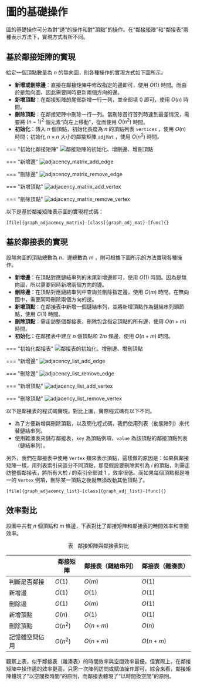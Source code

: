 # 圖的基礎操作

圖的基礎操作可分為對“邊”的操作和對“頂點”的操作。在“鄰接矩陣”和“鄰接表”兩種表示方法下，實現方式有所不同。

## 基於鄰接矩陣的實現

給定一個頂點數量為 $n$ 的無向圖，則各種操作的實現方式如下圖所示。

- **新增或刪除邊**：直接在鄰接矩陣中修改指定的邊即可，使用 $O(1)$ 時間。而由於是無向圖，因此需要同時更新兩個方向的邊。
- **新增頂點**：在鄰接矩陣的尾部新增一行一列，並全部填 $0$ 即可，使用 $O(n)$ 時間。
- **刪除頂點**：在鄰接矩陣中刪除一行一列。當刪除首行首列時達到最差情況，需要將 $(n-1)^2$ 個元素“向左上移動”，從而使用 $O(n^2)$ 時間。
- **初始化**：傳入 $n$ 個頂點，初始化長度為 $n$ 的頂點列表 `vertices` ，使用 $O(n)$ 時間；初始化 $n \times n$ 大小的鄰接矩陣 `adjMat` ，使用 $O(n^2)$ 時間。

=== "初始化鄰接矩陣"
    ![鄰接矩陣的初始化、增刪邊、增刪頂點](graph_operations.assets/adjacency_matrix_step1_initialization.png)

=== "新增邊"
    ![adjacency_matrix_add_edge](graph_operations.assets/adjacency_matrix_step2_add_edge.png)

=== "刪除邊"
    ![adjacency_matrix_remove_edge](graph_operations.assets/adjacency_matrix_step3_remove_edge.png)

=== "新增頂點"
    ![adjacency_matrix_add_vertex](graph_operations.assets/adjacency_matrix_step4_add_vertex.png)

=== "刪除頂點"
    ![adjacency_matrix_remove_vertex](graph_operations.assets/adjacency_matrix_step5_remove_vertex.png)

以下是基於鄰接矩陣表示圖的實現程式碼：

```src
[file]{graph_adjacency_matrix}-[class]{graph_adj_mat}-[func]{}
```

## 基於鄰接表的實現

設無向圖的頂點總數為 $n$、邊總數為 $m$ ，則可根據下圖所示的方法實現各種操作。

- **新增邊**：在頂點對應鏈結串列的末尾新增邊即可，使用 $O(1)$ 時間。因為是無向圖，所以需要同時新增兩個方向的邊。
- **刪除邊**：在頂點對應鏈結串列中查詢並刪除指定邊，使用 $O(m)$ 時間。在無向圖中，需要同時刪除兩個方向的邊。
- **新增頂點**：在鄰接表中新增一個鏈結串列，並將新增頂點作為鏈結串列頭節點，使用 $O(1)$ 時間。
- **刪除頂點**：需走訪整個鄰接表，刪除包含指定頂點的所有邊，使用 $O(n + m)$ 時間。
- **初始化**：在鄰接表中建立 $n$ 個頂點和 $2m$ 條邊，使用 $O(n + m)$ 時間。

=== "初始化鄰接表"
    ![鄰接表的初始化、增刪邊、增刪頂點](graph_operations.assets/adjacency_list_step1_initialization.png)

=== "新增邊"
    ![adjacency_list_add_edge](graph_operations.assets/adjacency_list_step2_add_edge.png)

=== "刪除邊"
    ![adjacency_list_remove_edge](graph_operations.assets/adjacency_list_step3_remove_edge.png)

=== "新增頂點"
    ![adjacency_list_add_vertex](graph_operations.assets/adjacency_list_step4_add_vertex.png)

=== "刪除頂點"
    ![adjacency_list_remove_vertex](graph_operations.assets/adjacency_list_step5_remove_vertex.png)

以下是鄰接表的程式碼實現。對比上圖，實際程式碼有以下不同。

- 為了方便新增與刪除頂點，以及簡化程式碼，我們使用列表（動態陣列）來代替鏈結串列。
- 使用雜湊表來儲存鄰接表，`key` 為頂點例項，`value` 為該頂點的鄰接頂點列表（鏈結串列）。

另外，我們在鄰接表中使用 `Vertex` 類來表示頂點，這樣做的原因是：如果與鄰接矩陣一樣，用列表索引來區分不同頂點，那麼假設要刪除索引為 $i$ 的頂點，則需走訪整個鄰接表，將所有大於 $i$ 的索引全部減 $1$ ，效率很低。而如果每個頂點都是唯一的 `Vertex` 例項，刪除某一頂點之後就無須改動其他頂點了。

```src
[file]{graph_adjacency_list}-[class]{graph_adj_list}-[func]{}
```

## 效率對比

設圖中共有 $n$ 個頂點和 $m$ 條邊，下表對比了鄰接矩陣和鄰接表的時間效率和空間效率。

<p align="center"> 表 <id> &nbsp; 鄰接矩陣與鄰接表對比 </p>

|              | 鄰接矩陣 | 鄰接表（鏈結串列） | 鄰接表（雜湊表） |
| ------------ | -------- | -------------- | ---------------- |
| 判斷是否鄰接 | $O(1)$   | $O(m)$         | $O(1)$           |
| 新增邊       | $O(1)$   | $O(1)$         | $O(1)$           |
| 刪除邊       | $O(1)$   | $O(m)$         | $O(1)$           |
| 新增頂點     | $O(n)$   | $O(1)$         | $O(1)$           |
| 刪除頂點     | $O(n^2)$ | $O(n + m)$     | $O(n)$           |
| 記憶體空間佔用 | $O(n^2)$ | $O(n + m)$     | $O(n + m)$       |

觀察上表，似乎鄰接表（雜湊表）的時間效率與空間效率最優。但實際上，在鄰接矩陣中操作邊的效率更高，只需一次陣列訪問或賦值操作即可。綜合來看，鄰接矩陣體現了“以空間換時間”的原則，而鄰接表體現了“以時間換空間”的原則。
